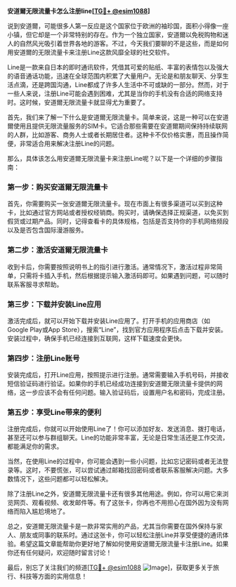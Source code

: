 **安道爾无限流量卡怎么注册line[[TG💪+ @esim1088](https://t.me/s/esim1088)]**

说到安道爾，可能很多人第一反应是这个国家位于欧洲的袖珍国，面积小得像一座小镇，但它却是一个非常特别的存在。作为一个独立国家，安道爾以免税购物和迷人的自然风光吸引着世界各地的游客。不过，今天我们要聊的不是这些，而是如何用安道爾的无限流量卡来注册Line这款风靡全球的社交软件。

Line是一款来自日本的即时通讯软件，凭借其可爱的贴纸、丰富的表情包以及强大的语音通话功能，迅速在全球范围内积累了大量用户。无论是和朋友聊天、分享生活点滴，还是跨国沟通，Line都成了许多人生活中不可或缺的一部分。然而，对于一些人来说，注册Line可能会遇到困难，尤其是当你的手机没有合适的网络支持时。这时候，安道爾无限流量卡就显得尤为重要了。

首先，我们来了解一下什么是安道爾无限流量卡。简单来说，这是一种可以在安道爾使用且提供无限流量服务的SIM卡。它适合那些需要在安道爾期间保持持续联网的人群，比如游客、商务人士或者长期居住者。这种卡不仅价格实惠，而且操作简便，非常适合用来解决注册Line的问题。

那么，具体该怎么用安道爾无限流量卡来注册Line呢？以下是一个详细的步骤指南：

### 第一步：购买安道爾无限流量卡

首先，你需要购买一张安道爾无限流量卡。现在市面上有很多渠道可以买到这种卡，比如通过官方网站或者授权经销商。购买时，请确保选择正规渠道，以免买到假货或过期产品。同时，记得查看卡的具体规格，包括是否支持你的手机网络频段以及是否包含国际漫游服务。

### 第二步：激活安道爾无限流量卡

收到卡后，你需要按照说明书上的指引进行激活。通常情况下，激活过程非常简单，只需将卡插入手机，然后根据提示输入激活码即可。如果遇到问题，可以随时联系客服寻求帮助。

### 第三步：下载并安装Line应用

激活完成后，就可以开始下载并安装Line应用了。打开手机的应用商店（如Google Play或App Store），搜索“Line”，找到官方应用程序后点击下载并安装。安装过程中，确保手机已经连接到互联网，这样下载速度会更快。

### 第四步：注册Line账号

安装完成后，打开Line应用，按照提示进行注册。通常需要输入手机号码，并接收短信验证码进行验证。如果你的手机已经成功连接到安道爾无限流量卡提供的网络，这一步应该不会有任何问题。输入验证码后，设置用户名和密码，完成注册。

### 第五步：享受Line带来的便利

注册完成后，你就可以开始使用Line了！你可以添加好友、发送消息、拨打电话，甚至还可以参与群组聊天。Line的功能非常丰富，无论是日常生活还是工作交流，都能满足你的需求。

当然，在使用Line的过程中，你可能会遇到一些小问题，比如忘记密码或者无法登录等。这时，不要慌张，可以尝试通过邮箱找回密码或者联系客服解决问题。大多数情况下，这些问题都可以轻松解决。

除了注册Line之外，安道爾无限流量卡还有很多其他用途。例如，你可以用它来浏览网页、观看视频、收发邮件等。有了这张卡，你再也不用担心在国外因为没有网络而陷入尴尬境地了。

总之，安道爾无限流量卡是一款非常实用的产品，尤其当你需要在国外保持与家人、朋友或同事的联系时。通过这张卡，你可以轻松注册Line并享受便捷的通讯体验。希望这篇文章能帮助你更好地了解如何使用安道爾无限流量卡注册Line。如果你还有任何疑问，欢迎随时留言讨论！

最后，别忘了关注我们的频道[[TG💪+ @esim1088](https://t.me/s/esim1088) ![Image](https://i.postimg.cc/4NQfJmqS/Snipaste-2025-05-13-00-14-12.png)]，获取更多关于旅行、科技等方面的实用信息！